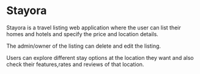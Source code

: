 # Stayora

Stayora is a travel listing web application where the user can list their homes and hotels and specify the price and location details.

The admin/owner of the listing can delete and edit the listing.

Users can explore different stay options at the location they want and also check their features,rates and reviews of that location.
